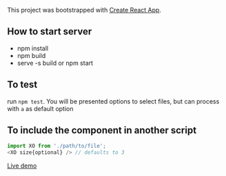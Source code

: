 This project was bootstrapped with [Create React App](https://github.com/facebookincubator/create-react-app).

## How to start server
- npm install
- npm build
- serve -s build or npm start

## To test
run `npm test`. You will be presented options to select files, but can process with `a` as default option

## To include the component in another script

```javascript
import XO from './path/to/file';
<XO size{optional} /> // defaults to 3
```

[Live demo](https://game-xo.herokuapp.com/)